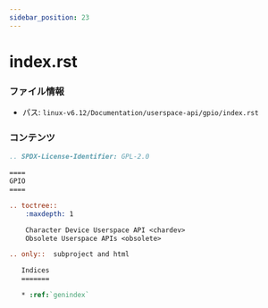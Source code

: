 ```yaml
---
sidebar_position: 23
---
```

# index.rst

### ファイル情報

- パス: `linux-v6.12/Documentation/userspace-api/gpio/index.rst`

### コンテンツ

```rst
.. SPDX-License-Identifier: GPL-2.0

====
GPIO
====

.. toctree::
    :maxdepth: 1

    Character Device Userspace API <chardev>
    Obsolete Userspace APIs <obsolete>

.. only::  subproject and html

   Indices
   =======

   * :ref:`genindex`

```
